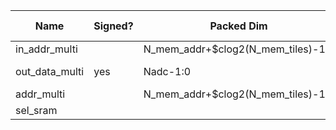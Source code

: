 | Name                       | Signed? | Packed Dim                          | Unpacked Dim         | Clock Domain | JTAG Dir | Reset Val |
|----------------------------|---------|-------------------------------------|----------------------|--------------|----------|-----------|
| in_addr_multi              |         | N_mem_addr+$clog2(N_mem_tiles)-1:0  |                      | Test         | out      |   'd0     |
| out_data_multi             | yes     | Nadc-1:0                            | Nti+Nti_rep-1:0      | System       | in       |           |
| addr_multi                 |         | N_mem_addr+$clog2(N_mem_tiles)-1:0  |                      | System       | in       |           |
| sel_sram                   |         |                                     |                      | Test         | out      |     0     |
